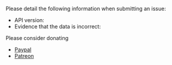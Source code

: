Please detail the following information when submitting an issue:

* API version:
* Evidence that the data is incorrect:

Please consider donating
* [Paypal](https://www.paypal.me/amatosg/15) 
* [Patreon](https://www.patreon.com/amatos) 